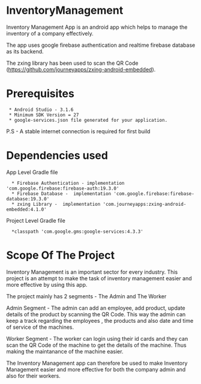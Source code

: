 # InventoryManagement
Inventory Management App is an android app which helps to manage the inventory of a company effectively.

The app uses google firebase authentication and realtime firebase database as its backend.

The zxing library has been used to scan the QR Code (https://github.com/journeyapps/zxing-android-embedded).

# Prerequisites
     * Android Studio - 3.1.6
     * Minimum SDK Version = 27
     * google-services.json file generated for your application.
 P.S - A stable internet connection is required for first build
 # Dependencies used
  
 App Level Gradle file
 
      * Firebase Authentication - implementation 'com.google.firebase:firebase-auth:19.3.0'
      * Firebase Database -  implementation 'com.google.firebase:firebase-database:19.3.0'
      * zxing Library -  implementation 'com.journeyapps:zxing-android-embedded:4.1.0'
          
 Project Level Gradle file
      
      *classpath 'com.google.gms:google-services:4.3.3'
# Scope Of The Project
Inventory Management is an important sector for every industry. This project is an attempt to make the task of inventory management easier and more effective 
by using this app.

The project mainly has 2 segments - The Admin and The Worker

Admin Segment - The admin can add an employee, add product, update details of the product by scanning the QR Code. This way the admin can keep a track regarding 
the employees , the products and also date and time of service of the machines.

Worker Segment - The worker can login using their id cards and they can scan the QR Code of the machine to get the details of the machine. Thus making the maintanance 
of the machine easier.

The Inventory Management app can therefore be used to make Inventory Management easier and more effective for both the company admin and also for their workers.
